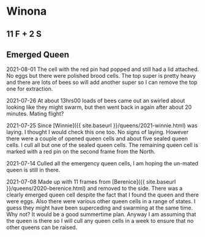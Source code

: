 # Winona

## 11 F + 2 S

## Emerged Queen

2021-08-01 The cell with the red pin had popped and still had a lid attached.  No eggs but there were polished brood cells.  The top super is pretty heavy and there are lots of bees so will add another super so I can remove the top one for extraction.

2021-07-26 At about 13hrs00 loads of bees came out an swirled about looking like they might swarm, but then went back in again after about 20 minutes.  Mating flight?

2021-07-25 Since [Winnie]({{ site.baseurl }}/queens/2021-winnie.html) was laying.  I thought I would check this one too.  No signs of laying.  However there were a couple of opened queen cells and about five sealed queen cells.  I cull all but one of the sealed queen cells.  The remaining queen cell is marked with a red pin on the second frame from the North.

2021-07-14 Culled all the emergency queen cells, I am hoping the un-mated queen is still in there.

2021-07-08 Made up with 11 frames from [Berenice]({{ site.baseurl }}/queens/2020-berenice.html) and removed to the side.  There was a clearly emerged queen cell despite the fact that I found the queen and there were eggs.  Also there were various other queen cells in a range of states.  I guess they might have been superceding and swarming at the same time.  Why not?  It would be a good summertime plan.  Anyway I am assuming that the queen is there so I will cull any queen cells in a week to ensure that no other queens can be raised.
